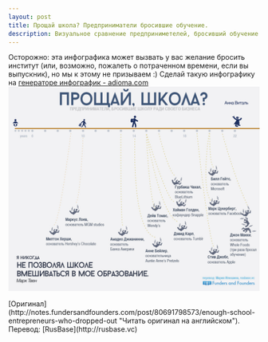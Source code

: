 ```yaml
---
layout: post
title: Прощай школа? Предприниматели бросившие обучение.
description: Визуальное сравнение предприниметелей, бросивший обучение ради своего бизнеса.
---
```


Осторожно: эта инфографика может вызвать у вас желание бросить институт (или, возможно, пожалеть о потраченном времени, если вы выпускник), но мы к этому не призываем :) 
Сделай такую инфографику на [генераторе инфографик - adioma.com](http://fundersandfounders.com/how-mark-zuckerberg-started/ "Adioma - генератор инфографики")
![Предприниматели бросившие обучение ради своего бизнеса - инфографика](/img/proshhaj-shkola.jpg)
<p class="credits">[Оригинал](http://notes.fundersandfounders.com/post/80691798573/enough-school-entrepreneurs-who-dropped-out "Читать оригинал на английском"). Перевод: [RusBase](http://rusbase.vc)</p>
